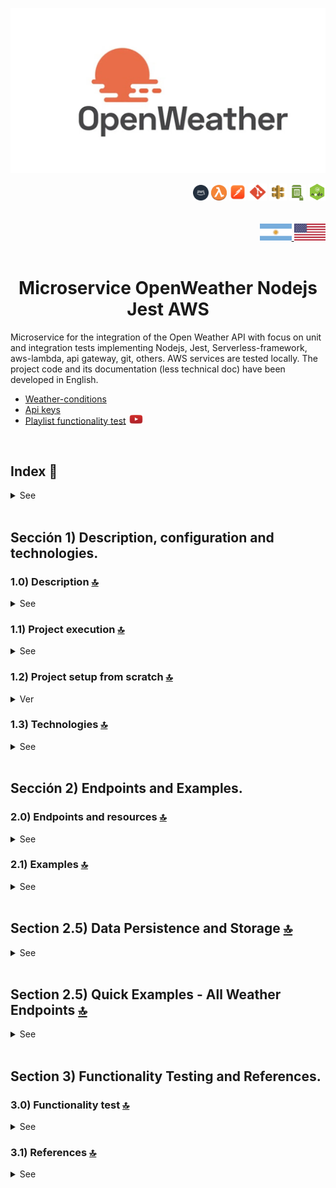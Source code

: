 ![Index app](./doc/assets/img/open-weather.jpg)

<div align="right">
  <img width="25" height="25" src="./doc/assets/icons/devops/png/aws.png" />
  <img width="25" height="25" src="./doc/assets/icons/aws/png/lambda.png" />
  <img width="27" height="27" src="./doc/assets/icons/devops/png/postman.png" />
  <img width="29" height="27" src="./doc/assets/icons/devops/png/git.png" />
  <img width="28" height="27" src="./doc/assets/icons/aws/png/api-gateway.png" />
  <img width="27" height="25" src="./doc/assets/icons/aws/png/parameter-store.png" />
  <img width="27" height="27" src="./doc/assets/icons/backend/javascript-typescript/png/nodejs.png" />
</div>

<br>

<br>

<div align="right">
    <a href="./README.md" target="_blank">
      <img src="./doc/assets/translation/arg-flag.jpg" width="10%" height="10%" />
  </a> 
   <a href="./README.md" target="_blank">
      <img src="./doc/assets/translation/eeuu-flag.jpg" width="10%" height="10%" />
  </a>
</div>

<br>

<div align="center">

# Microservice OpenWeather Nodejs Jest AWS

</div>  

Microservice for the integration of the Open Weather API with focus on unit and integration tests implementing Nodejs, Jest, Serverless-framework, aws-lambda, api gateway, git, others.  AWS services are tested locally. The project code and its documentation (less technical doc) have been developed in English.

*   [Weather-conditions](https://openweathermap.org/weather-conditions)
*   [Api keys](https://home.openweathermap.org/api_keys)
*   [Playlist functionality test](https://www.youtube.com/watch?v=oLSrmqMq0Zs\&list=PLCl11UFjHurB9JzGtm5e8-yp52IcZDs5y) <a href="https://www.youtube.com/watch?v=oLSrmqMq0Zs\&list=PLCl11UFjHurB9JzGtm5e8-yp52IcZDs5y" target="_blank"> <img src="./doc/assets/social-networks/yt.png" width="5%" height="5%" /> </a>

<br>

## Index 📜

<details>
 <summary> See </summary>

 <br>

### Sección 1) Description, configuration and technologies.

*   [1.0) Project description.](#10-description-)
*   [1.1) Project execution.](#11-project-execution-)
*   [1.2) Project setup from scratch](#12-project-setup-from-scratch-)
    *   [1.2.1) OpenWeather API Configuration](#121-openweather-api-configuration)
*   [1.2.2) Project Configuration File Setup](#122-project-configuration-file-setup)
*   [1.2.3) API Key Security Best Practices](#123-api-key-security-best-practices)
*   [1.2.4) OpenWeather API Endpoints Used](#124-openweather-api-endpoints-used)
*   [1.2.5) Rate Limits and Pricing](#125-rate-limits-and-pricing)
*   [1.2.6) Troubleshooting](#126-troubleshooting)
*   [1.2.7) Additional Resources](#127-additional-resources)
*   [1.2.8) Support](#128-support)
*   [1.3) Technologies.](#13-technologies-)

### Sección 2) Endpoints and Examples

*   [2.0) Endpoints and resources.](#20-endpoints-and-resources-)
*   [2.1) Examples.](#21-examples-)
*   [2.5) Data Persistence and Storage.](#25-data-persistence-and-storage-)

### Sección 3) Functionality test and references

*   [3.0) Functionality test.](#30-functionality-test-and-references-)
*   [3.1) References.](#31-references-)

<br>

</details>

<br>

## Sección 1) Description, configuration and technologies.

### 1.0) Description [🔝](#index-)

<details>
  <summary>See</summary>

 <br>

### 1.0.0) General description

### 1.0.1) Description Architecture and Operation

<br>

</details>

### 1.1) Project execution [🔝](#index-)

<details>
  <summary>See</summary>
<br>

<br>

</details>

### 1.2) Project setup from scratch [🔝](#index-)

<details>
  <summary>Ver</summary>

 <br>

#### 1.2.1) OpenWeather API Configuration

This microservice integrates with the OpenWeather API to retrieve weather information. Follow these detailed steps to configure your API access:

##### Step 1: Account Creation

1.  **Visit OpenWeatherMap**: Go to <https://openweathermap.org/>
2.  **Sign Up**: Click "Sign In" → "Sign Up" in the top right corner
3.  **Complete Registration**:
    *   Enter your email address
    *   Create a strong password
    *   Accept terms and conditions
    *   Click "Create Account"
4.  **Email Verification**: Check your inbox and click the verification link

##### Step 2: API Key Generation

1.  **Login**: Sign in to your OpenWeather account
2.  **Navigate to API Keys**: Go to <https://home.openweathermap.org/api_keys>
3.  **Default Key**: You'll see a default API key automatically generated
4.  **⚠️ CRITICAL - Activation Time**: New API keys take **up to 2 hours to activate**
5.  **Do NOT test immediately** - you'll get 401 "Invalid API key" errors until activation is complete

##### Step 3: Configure the Project

1.  **Open Configuration File**: Open the file `serverless-ssm.yml` in the project root
2.  **Update API Key**: Replace the placeholder value with your actual API key:
    ```yaml
    # Environment variables for the OpenWeather API microservice
    API_WEATHER_URL_BASE: "https://api.openweathermap.org/data/2.5/weather?q="
    API_KEY: "YOUR_ACTUAL_API_KEY_HERE"
    ```

##### Step 4: Test Your Configuration

**⚠️ IMPORTANT: Wait for API Key Activation**

**Before testing, ensure your API key has been active for at least 2 hours.** If you just created it, wait before proceeding.

1.  **Start the Application**:
    ```bash
    npm start
    ```

2.  **Test the Endpoint**: Use your preferred HTTP client (Postman, curl, etc.):
    ```bash
    # Test with curl
    curl http://localhost:4000/v1/weather/country/London
    ```

# Test with Postman

GET http://localhost:4000/v1/weather/country/New%20York

````

3. **Expected Response**: A successful response should look like:
```json
{
  "statusCode": 200,
  "body": {
    "coord": {"lon": -0.13, "lat": 51.51},
    "weather": [{"id": 300, "main": "Drizzle", "description": "light intensity drizzle"}],
    "base": "stations",
    "main": {
      "temp": 280.32,
      "pressure": 1012,
      "humidity": 81,
      "temp_min": 279.15,
      "temp_max": 281.15
    },
    "visibility": 10000,
    "wind": {"speed": 4.1, "deg": 80},
    "clouds": {"all": 90},
    "dt": 1485789600,
    "sys": {
      "type": 1,
      "id": 5091,
      "message": 0.0103,
      "country": "GB",
      "sunrise": 1485762037,
      "sunset": 1485794875
    },
    "id": 2643743,
    "name": "London",
    "cod": 200
  }
}
````

#### 1.2.2) Project Configuration File Setup

**⚠️ CRITICAL: Create the Configuration File**

Before running the project, you **MUST** create the `serverless-ssm.yml` file in the project root directory. This file contains the environment variables needed for the microservice to function properly.

##### Step 1: Create the Configuration File

1.  **Navigate to Project Root**: Go to the main project directory
2.  **Create New File**: Create a new file named `serverless-ssm.yml`
3.  **Add Configuration**: Copy and paste the following content:

```yaml
# Environment variables for the OpenWeather API microservice
API_WEATHER_URL_BASE: "https://api.openweathermap.org/data/2.5/weather?q="
API_KEY: "YOUR_ACTUAL_API_KEY_HERE"
```

##### Step 2: Update with Your API Key

Replace `"YOUR_ACTUAL_API_KEY_HERE"` with the API key you obtained from OpenWeather:

```yaml
# Environment variables for the OpenWeather API microservice
API_WEATHER_URL_BASE: "https://api.openweathermap.org/data/2.5/weather?q="
API_KEY: "858923c0cff4df1c4415f2493500ad37"  # Replace with your actual API key
```

##### Step 3: Verify File Location

Ensure the file is in the correct location:

    Microservice_OpenWeather_Nodejs_Jest_AWS/
    ├── serverless-ssm.yml          # ← This file must exist here
    ├── package.json
    ├── serverless.yml
    ├── src/
    └── ...

##### Step 4: Security Considerations

*   ✅ **Add to .gitignore** - Ensure `serverless-ssm.yml` is in your `.gitignore` file
*   ✅ **Keep private** - Never commit this file to version control
*   ✅ **Backup safely** - Store your API key in a secure location
*   ❌ **Don't share** - Never share your API key publicly
*   ❌ **Don't commit** - Avoid accidentally committing to git

**Example .gitignore entry:**

    # Configuration files with sensitive data
    serverless-ssm.yml
    *.env

#### 1.2.3) API Key Security Best Practices

*   ✅ **Wait for activation** - New keys take up to 2 hours to activate
*   ✅ **Keep your API key private** - Never share it publicly
*   ✅ **Use environment variables** - Don't hardcode in source code
*   ✅ **Monitor usage** - Stay within free tier limits (1,000 calls/day)
*   ✅ **Rotate keys** - Create new keys if compromised
*   ❌ **Don't test immediately** - You'll get 401 errors until activation
*   ❌ **Don't commit to git** - Add config files to .gitignore
*   ❌ **Don't share in logs** - Avoid logging API keys

#### 1.2.4) OpenWeather API Endpoints Used

This microservice uses the **Current Weather Data** endpoint:

*   **Base URL**: `https://api.openweathermap.org/data/2.5/weather`
*   **Method**: GET
*   **Parameters**:
    *   `q`: City name (e.g., "London", "New York")
    *   `appid`: Your API key
*   **Response**: JSON with weather data including temperature, humidity, wind, etc.

#### 1.2.5) Rate Limits and Pricing

| Plan | Calls/Day | Features |
|------|-----------|----------|
| Free | 1,000 | Current weather, 5-day forecast |
| Starter | 100,000 | Extended forecast, historical data |
| Business | 1,000,000 | All features, priority support |

*   **Response Time**: Usually under 200ms
*   **Data Update**: Every 10 minutes

#### 1.2.6) Troubleshooting

##### ⚠️ IMPORTANT: API Key Activation Time

**New API keys require up to 2 hours to activate.** This is the most common cause of 401 errors.

**What happens:**

*   You create a new API key
*   You test it immediately with curl or your application
*   You get 401 "Invalid API key" error
*   You think something is wrong with your setup

**Solution:**

*   **Wait 2 hours** after creating the key
*   Don't panic - this is normal behavior
*   Set a reminder and test again later

##### Common Issues

**1. "401 Unauthorized" Error**

*   **Cause**: Invalid or inactive API key
*   **Solution**:
    *   **⚠️ Most Common**: Wait up to 2 hours for new keys to activate
    *   Verify your API key is correct (no extra spaces)
    *   Check if you've exceeded daily limits
    *   If testing immediately after creation, this is normal - wait 2 hours

**2. "404 Not Found" Error**

*   **Cause**: Invalid city name or country
*   **Solution**:
    *   Use correct city names (e.g., "London" not "Londres")
    *   Check spelling and formatting
    *   Try with country code: "London,UK"

**3. "429 Too Many Requests" Error**

*   **Cause**: Exceeded rate limits
*   **Solution**:
    *   Wait before making more requests
    *   Check your daily usage
    *   Consider upgrading to paid plan

**4. Environment Variables Not Loading**

*   **Cause**: Configuration file issues
*   **Solution**:
    *   Verify `serverless-ssm.yml` exists
    *   Check file format (YAML syntax)
    *   Restart the application

##### Debug Steps

1.  **Check API Key**: Verify it's active in OpenWeather dashboard
2.  **Test Direct API Call**: Use curl to test OpenWeather directly
3.  **Check Logs**: Look for error messages in application logs
4.  **Verify Configuration**: Ensure all environment variables are set

##### Direct API Test

Test your API key directly with OpenWeather:

```bash
curl "https://api.openweathermap.org/data/2.5/weather?q=London&appid=YOUR_API_KEY"
```

#### 1.2.7) Additional Resources

*   [OpenWeather API Documentation](https://openweathermap.org/api)
*   [API Key Management](https://home.openweathermap.org/api_keys)
*   [Weather Conditions Codes](https://openweathermap.org/weather-conditions)
*   [Support Forum](https://openweathermap.org/forum)

#### 1.2.8) Support

If you continue to have issues:

1.  Check the [OpenWeather FAQ](https://openweathermap.org/faq)
2.  Visit the [OpenWeather Forum](https://openweathermap.org/forum)
3.  Contact OpenWeather support for API-specific issues
4.  Check this project's issues for known problems

<br>

</details>

### 1.3) Technologies [🔝](#index-)

<details>
  <summary>See</summary>

 <br>

| **Technologies** | **Version** | **Purpose** |
| ------------- | ------------- | ------------- |
| [SDK](https://www.serverless.com/framework/docs/guides/sdk/) | 4.3.2  | Automatic Module Injection for Lambdas |
| [Serverless Framework Core v3](https://www.serverless.com//blog/serverless-framework-v3-is-live) | 3.23.0 | Core Services AWS |
| [Systems Manager Parameter Store (SSM)](https://docs.aws.amazon.com/systems-manager/latest/userguide/systems-manager-parameter-store.html) | 3.0 | Management of Environment Variables |
| [Jest](https://jestjs.io/) | 29.7 | Framework para pruebas unitarias, integración, etc. |
| [Amazon Api Gateway](https://docs.aws.amazon.com/apigateway/latest/developerguide/welcome.html) | 2.0 | API Manager, Authentication, Control and Processing |
| [NodeJS](https://nodejs.org/en/) | 14.18.1  | js library |
| [Sequelize](https://sequelize.org/) | ^6.11.0 | ORM |
| [Mysql](https://www.mysql.com/) | 10.1 | SGDB |
| [XAMPP](https://www.apachefriends.org/es/index.html) | 3.2.2 | Server package |
| [VSC](https://code.visualstudio.com/docs) | 1.72.2  | IDE |
| [Postman](https://www.postman.com/downloads/) | 10.11  | http client |
| [CMD](https://learn.microsoft.com/en-us/windows-server/administration/windows-commands/cmd) | 10 | Símbolo del Sistema para linea de comandos |
| [Git](https://git-scm.com/downloads) | 2.29.1  | Version control |
| Otros | Otros | Otros |

</br>

| **Plugin** |
| -------------  |
| [Serverless Plugin](https://www.serverless.com/plugins/) |
| [serverless-offline](https://www.npmjs.com/package/serverless-offline) |
| [serverless-offline-ssm](https://www.npmjs.com/package/serverless-offline-ssm) |

</br>

| **Extensión** |
| -------------  |
| Prettier - Code formatter |
| YAML - Autoformatter .yml |
| Error Lens - for errors and indent |
| Tabnine - IA Code |
| Otros - Otros |

<br>

</details>

<br>

## Sección 2) Endpoints and Examples.

### 2.0) Endpoints and resources [🔝](#index-)

<details>
  <summary>See</summary>

<br>

#### Available Endpoints

> **📝 Note**: All endpoints accept both **cities** and **countries** as location parameters. The API uses OpenWeather's geocoding service to resolve any location name to coordinates.

**🔍 Location Search Examples:**

*   **Cities**: `London`, `New York`, `Tokyo`, `Paris`, `Buenos Aires`
*   **Countries**: `Japan`, `Australia`, `Brazil`, `Germany`, `Argentina`
*   **States/Provinces**: `California`, `Ontario`, `Bavaria`
*   **Special cases**: For large countries, the API will return data for the capital or a major city

**💾 Data Persistence**: After successfully retrieving data from OpenWeather API, the microservice automatically saves the response to JSON files in the `src/data/json/` directory for backup and reference purposes.

| **Endpoint** | **Method** | **Description** | **Response** |
|-------------|------------|-----------------|--------------|
| `/v1/weather/location/{location}` | GET | Raw OpenWeather data | Original OpenWeather format |
| `/v1/weather-enhanced/location/{location}` | GET | **Enhanced weather data** | **Enriched format with conversions, recommendations, and alerts** |
| `/v1/weather/coordinates/{lat}/{lon}` | GET | **Weather by coordinates** | **Weather data for GPS coordinates** |
| `/v1/weather-enhanced/coordinates/{lat}/{lon}` | GET | **Enhanced weather by coordinates** | **Enhanced weather data for GPS coordinates** |
| `/v1/weather/id/{cityId}` | GET | **Weather by city ID** | **Weather data using OpenWeather city ID** |
| `/v1/weather-enhanced/id/{cityId}` | GET | **Enhanced weather by city ID** | **Enhanced weather data using OpenWeather city ID** |
| `/v1/info/city-ids/{cityName}` | GET | **Search city IDs** | **Find city IDs by name from local database (default limit: 5)** |
| `/v1/info/city-ids/{cityName}/{countryCode}` | GET | **Search city IDs with country** | **Find city IDs by name and country from local database (default limit: 5)** |
| `/v1/info/city-ids/{cityName}/{countryCode}/{limit}` | GET | **Search city IDs with limit** | **Find city IDs by name, country and custom limit from local database (1-10)** |
| `/v1/weather/zipcode/{zipcode}/{countryCode}` | GET | **Weather by zipcode** | **Weather data for postal code** |
| `/v1/weather/zipcode/{zipcode}` | GET | **Weather by zipcode (default country)** | **Weather data for postal code** |
| `/v1/weather/units/{location}/{units}` | GET | **Weather with specific units** | **Weather data in metric/imperial/kelvin** |
| `/v1/weather/language/{location}/{language}` | GET | **Weather with specific language** | **Weather data in different languages** |
| `/v1/weather/combined/{location}/{units}/{language}` | GET | **Weather with all parameters** | **Weather data with units and language** |
| `/v1/weather-enhanced/combined/{location}/{units}/{language}` | GET | **Enhanced weather with all parameters** | **Enriched weather data with units and language** |
| `/v1/forecast/location/{location}` | GET | Raw OpenWeather forecast | Original OpenWeather forecast format |
| `/v1/forecast-enhanced/location/{location}` | GET | **Enhanced forecast data** | **Enriched format with daily summaries, trends, and planning recommendations** |
| `/v1/air-pollution/location/{location}` | GET | Raw OpenWeather air pollution | Original OpenWeather air pollution format |
| `/v1/air-pollution-enhanced/location/{location}` | GET | **Enhanced air pollution data** | **Enriched format with health recommendations, alerts, and detailed analysis** |
| `/v1/info/health` | GET | **System health check** | **API connectivity, cache status, and system metrics** |

> **🆕 NEW**: We've implemented all OpenWeatherMap weather API variants! See [WEATHER\_ENDPOINTS.md](./WEATHER_ENDPOINTS.md) for complete documentation.

#### Enhanced Weather Features

The enhanced endpoint provides the following additional features:

**🌡️ Temperature Conversions**

*   Kelvin, Celsius, and Fahrenheit in one response
*   "Feels like" temperature in all units

**📍 Location Context**

*   City and country information
*   Coordinates and timezone
*   Local time and daytime status

**🌤️ Weather Intelligence**

*   Weather severity classification (light, moderate, heavy)
*   Personalized recommendations based on conditions
*   Wind descriptions (Calm, Light breeze, etc.)

**⚠️ Smart Alerts**

*   Temperature warnings (freezing, extreme heat)
*   Wind alerts for strong conditions
*   Visibility warnings

**👕 Personalized Recommendations**

*   Clothing suggestions based on temperature
*   Activity recommendations (indoor/outdoor)
*   Transport advice
*   Health recommendations

**😌 Comfort Analysis**

*   Comfort index (0-10 scale)
*   Comfort level classification
*   Based on temperature, humidity, and wind

**☀️ Sun Information**

*   Sunrise and sunset times (formatted)
*   Day length calculation
*   Daytime status

#### Enhanced Forecast Features

The enhanced forecast endpoint provides the following additional features:

**📅 Daily Summaries**

*   Grouped forecast data by day
*   Daily temperature ranges (min/max)
*   Average humidity, pressure, and wind
*   Total precipitation per day

**📊 Trend Analysis**

*   Temperature trends (warming/cooling/stable)
*   Weather condition changes
*   Precipitation patterns

**⚠️ Forecast Alerts**

*   Extreme temperature warnings
*   Strong wind alerts
*   Heavy precipitation warnings

**🎯 Planning Recommendations**

*   Best days for outdoor activities
*   Clothing recommendations for the period
*   Health and safety advice
*   Activity planning suggestions

**📈 Statistical Summary**

*   Average temperatures for the period
*   Total precipitation amounts
*   Wind speed analysis
*   Weather condition frequency

#### Enhanced Air Pollution Features

The enhanced air pollution endpoint provides the following additional features:

**🌬️ Air Quality Intelligence**

*   Air Quality Index (AQI) with color coding
*   Detailed pollutant analysis (CO, NO2, O3, PM2.5, PM10, etc.)
*   Health implications for each AQI level
*   Real-time air quality assessment

**🏥 Health & Safety Analysis**

*   Health risk level assessment
*   Vulnerable groups identification
*   Potential health symptoms
*   Prevention measures and recommendations

**⚠️ Smart Air Pollution Alerts**

*   High pollutant level warnings
*   AQI-based alerts
*   Specific pollutant alerts (PM2.5, Ozone, etc.)
*   Health risk notifications

**🎯 Personalized Recommendations**

*   Outdoor activity recommendations
*   Exercise guidelines based on air quality
*   Ventilation recommendations
*   Transportation suggestions

**📊 Detailed Pollutant Analysis**

*   Individual pollutant levels and descriptions
*   Carbon monoxide, nitrogen oxides, ozone
*   Particulate matter (PM2.5, PM10)
*   Sulfur dioxide and ammonia levels

**🏃 Activity Guidelines**

*   Safe outdoor activity recommendations
*   Exercise intensity guidelines
*   Indoor air quality management
*   Transportation mode suggestions

</details>

### 2.1) Examples [🔝](#index-)

<details>
  <summary>See</summary>
<br>

#### Basic Weather Endpoint

**Request:**

```bash
GET http://localhost:4000/v1/weather/location/London
```

**Response:**

```json
{
  "statusCode": 200,
  "body": {
    "coord": {"lon": -0.13, "lat": 51.51},
    "weather": [{"id": 300, "main": "Drizzle", "description": "light intensity drizzle"}],
    "main": {
      "temp": 280.32,
      "pressure": 1012,
      "humidity": 81
    },
    "name": "London",
    "cod": 200
  }
}
```

#### Enhanced Weather Endpoint

**Request:**

```bash
GET http://localhost:4000/v1/weather-enhanced/location/London
```

**Response:**

```json
{
  "statusCode": 200,
  "body": {
    "location": {
      "city": "London",
      "country": "GB",
      "coordinates": {"lon": -0.13, "lat": 51.51},
      "timezone": 0,
      "localTime": "2024-01-15T14:30:00.000Z",
      "isDaytime": true
    },
    "temperature": {
      "kelvin": 280.32,
      "celsius": 7.17,
      "fahrenheit": 44.91,
      "feels_like": {
        "kelvin": 278.15,
        "celsius": 5.0,
        "fahrenheit": 41.0
      }
    },
    "weather": {
      "condition": "Drizzle",
      "description": "light intensity drizzle",
      "icon": "09d",
      "severity": "light",
      "recommendation": "Bring an umbrella or raincoat"
    },
    "atmosphere": {
      "pressure": 1012,
      "humidity": 81,
      "visibility": 10000,
      "clouds": 90
    },
    "wind": {
      "speed": 4.1,
      "direction": 80,
      "description": "Gentle breeze"
    },
    "sun": {
      "sunrise": "07:45 AM",
      "sunset": "04:30 PM",
      "dayLength": "8h 45m"
    },
    "alerts": [
      {
        "type": "temperature",
        "level": "moderate",
        "message": "Cold temperatures expected"
      }
    ],
    "recommendations": {
      "clothing": "Warm jacket or coat",
      "activities": "Indoor activities preferred",
      "transport": "Normal transport conditions",
      "health": "Wear warm clothing"
    },
    "comfort": {
      "index": 6.5,
      "level": "cool"
    }
  }
}
```

#### Search City IDs Endpoint

**Request:**

```bash
GET http://localhost:4000/v1/info/city-ids/London/GB
```

**Response:**

```json
{
  "statusCode": 200,
  "body": {
    "searchQuery": "London",
    "countryCode": "GB",
    "limit": 5,
    "totalResults": 1,
    "source": "local_database",
    "databaseInfo": {
      "version": "1.0.0",
      "totalCities": 150,
      "lastUpdated": "2024-01-15"
    },
    "cities": [
      {
        "id": 2643743,
        "name": "London",
        "state": "England",
        "country": "GB",
        "coordinates": {
          "lat": 51.5074,
          "lon": -0.1276
        },
        "displayName": "London, England, GB"
      }
    ]
  }
}
```

**Database Features:**

*   **📊 150+ Cities**: Major cities from around the world
*   **🌍 Multiple Countries**: Cities with same name in different countries
*   **⚡ Fast Response**: No external API calls needed
*   **🔍 Partial Matching**: Find cities with partial name searches
*   **📅 Always Available**: Works offline, no dependency on external services

#### Enhanced Weather by City ID Endpoint

**Request:**

```bash
GET http://localhost:4000/v1/weather-enhanced/id/2643743
```

**Response:**

```json
{
  "statusCode": 200,
  "body": {
    "location": {
      "city": "London",
      "country": "GB",
      "coordinates": {"lon": -0.1276, "lat": 51.5074},
      "timezone": 0,
      "localTime": "2024-01-15T14:30:00.000Z",
      "isDaytime": true
    },
    "temperature": {
      "kelvin": 280.32,
      "celsius": 7.17,
      "fahrenheit": 44.91,
      "feels_like": {
        "kelvin": 278.15,
        "celsius": 5.0,
        "fahrenheit": 41.0
      }
    },
    "weather": {
      "condition": "Drizzle",
      "description": "light intensity drizzle",
      "icon": "09d",
      "severity": "light",
      "recommendation": "Bring an umbrella or raincoat"
    },
    "atmosphere": {
      "pressure": 1012,
      "humidity": 81,
      "visibility": 10000,
      "clouds": 90
    },
    "wind": {
      "speed": 4.1,
      "direction": 80,
      "description": "Gentle breeze"
    },
    "sun": {
      "sunrise": "07:45 AM",
      "sunset": "04:30 PM",
      "dayLength": "8h 45m"
    },
    "alerts": [
      {
        "type": "temperature",
        "level": "moderate",
        "message": "Cold temperatures expected"
      }
    ],
    "recommendations": {
      "clothing": "Warm jacket or coat",
      "activities": "Indoor activities preferred",
      "transport": "Normal transport conditions",
      "health": "Wear warm clothing"
    },
    "comfort": {
      "index": 6.5,
      "level": "cool"
    }
  }
}
```

#### Enhanced Weather by Coordinates Endpoint

**Request:**

```bash
GET http://localhost:4000/v1/weather-enhanced/coordinates/51.5074/-0.1276
```

**Response:**

```json
{
  "statusCode": 200,
  "body": {
    "location": {
      "city": "London",
      "country": "GB",
      "coordinates": {"lon": -0.1276, "lat": 51.5074},
      "timezone": 0,
      "localTime": "2024-01-15T14:30:00.000Z",
      "isDaytime": true
    },
    "temperature": {
      "kelvin": 280.32,
      "celsius": 7.17,
      "fahrenheit": 44.91,
      "feels_like": {
        "kelvin": 278.15,
        "celsius": 5.0,
        "fahrenheit": 41.0
      }
    },
    "weather": {
      "condition": "Drizzle",
      "description": "light intensity drizzle",
      "icon": "09d",
      "severity": "light",
      "recommendation": "Bring an umbrella or raincoat"
    },
    "atmosphere": {
      "pressure": 1012,
      "humidity": 81,
      "visibility": 10000,
      "clouds": 90
    },
    "wind": {
      "speed": 4.1,
      "direction": 80,
      "description": "Gentle breeze"
    },
    "sun": {
      "sunrise": "07:45 AM",
      "sunset": "04:30 PM",
      "dayLength": "8h 45m"
    },
    "alerts": [
      {
        "type": "temperature",
        "level": "moderate",
        "message": "Cold temperatures expected"
      }
    ],
    "recommendations": {
      "clothing": "Warm jacket or coat",
      "activities": "Indoor activities preferred",
      "transport": "Normal transport conditions",
      "health": "Wear warm clothing"
    },
    "comfort": {
      "index": 6.5,
      "level": "cool"
    }
  }
}
```

#### Basic Air Pollution Endpoint

**Request:**

```bash
GET http://localhost:4000/v1/air-pollution/location/London
```

**Response:**

```json
{
  "statusCode": 200,
  "body": {
    "coord": {"lon": -0.1276, "lat": 51.5074},
    "list": [
      {
        "dt": 1640995200,
        "main": {"aqi": 2},
        "components": {
          "co": 447.21,
          "no": 0.18,
          "no2": 0.71,
          "o3": 68.04,
          "so2": 0.64,
          "pm2_5": 4.67,
          "pm10": 6.04,
          "nh3": 0.92
        }
      }
    ],
    "location": {
      "city": "London",
      "country": "GB",
      "state": "England",
      "coordinates": {
        "lat": 51.5074,
        "lon": -0.1276
      }
    }
  }
}
```

#### Enhanced Air Pollution Endpoint

**Request:**

```bash
GET http://localhost:4000/v1/air-pollution-enhanced/location/London
```

**Response:**

```json
{
  "statusCode": 200,
  "body": {
    "location": {
      "city": "London",
      "country": "GB",
      "state": "England",
      "coordinates": {"lon": -0.1276, "lat": 51.5074},
      "timestamp": "2022-01-01T12:00:00.000Z"
    },
    "airQuality": {
      "index": 2,
      "level": "Fair",
      "description": "Air quality is acceptable, however some pollutants may be a concern for a small number of people",
      "color": "#ffde33",
      "healthImplications": "Minor health implications for sensitive individuals"
    },
    "pollutants": {
      "carbonMonoxide": {
        "value": 447.21,
        "unit": "μg/m³",
        "level": "High",
        "description": "Carbon monoxide - a colorless, odorless gas that can be harmful when inhaled"
      },
      "nitrogenOxide": {
        "value": 0.18,
        "unit": "μg/m³",
        "level": "Low",
        "description": "Nitric oxide - a gas that contributes to air pollution"
      },
      "nitrogenDioxide": {
        "value": 0.71,
        "unit": "μg/m³",
        "level": "Low",
        "description": "Nitrogen dioxide - a gas that can irritate the lungs"
      },
      "ozone": {
        "value": 68.04,
        "unit": "μg/m³",
        "level": "Moderate",
        "description": "Ozone - a gas that can cause respiratory problems"
      },
      "sulfurDioxide": {
        "value": 0.64,
        "unit": "μg/m³",
        "level": "Low",
        "description": "Sulfur dioxide - a gas that can irritate the respiratory system"
      },
      "particulateMatter25": {
        "value": 4.67,
        "unit": "μg/m³",
        "level": "Low",
        "description": "Fine particulate matter - tiny particles that can penetrate deep into the lungs"
      },
      "particulateMatter10": {
        "value": 6.04,
        "unit": "μg/m³",
        "level": "Low",
        "description": "Coarse particulate matter - larger particles that can irritate the respiratory system"
      },
      "ammonia": {
        "value": 0.92,
        "unit": "μg/m³",
        "level": "Moderate",
        "description": "Ammonia - a gas that can contribute to air pollution"
      }
    },
    "alerts": [
      {
        "type": "carbon_monoxide",
        "level": "moderate",
        "message": "Elevated carbon monoxide levels detected"
      }
    ],
    "recommendations": {
      "general": "Air quality is acceptable, however some pollutants may be a concern for a small number of people",
      "outdoor": "Outdoor activities are generally safe",
      "indoor": "Normal indoor activities",
      "health": "Monitor symptoms if you have respiratory conditions",
      "transportation": "Normal transportation methods"
    },
    "health": {
      "riskLevel": "Low to Moderate",
      "vulnerableGroups": [
        "Children",
        "Elderly",
        "People with respiratory conditions"
      ],
      "symptoms": ["None expected"],
      "prevention": ["Monitor air quality regularly"]
    },
    "activities": {
      "outdoor": "Safe for all outdoor activities",
      "exercise": "Outdoor exercise is safe",
      "ventilation": "Normal ventilation is fine",
      "transportation": "All transportation methods are fine"
    }
  }
}
```

#### Testing with curl

```bash
# Test basic endpoint
curl http://localhost:4000/v1/weather/location/New%20York

# Test enhanced endpoint
curl http://localhost:4000/v1/weather-enhanced/location/Paris

# Test with different cities
curl http://localhost:4000/v1/weather-enhanced/location/Tokyo
curl http://localhost:4000/v1/weather-enhanced/location/Sydney

# Test with countries (will return data for capital or major city)
curl http://localhost:4000/v1/weather-enhanced/location/Japan
curl http://localhost:4000/v1/weather-enhanced/location/Australia

# Test coordinates endpoints
curl http://localhost:4000/v1/weather/coordinates/51.5074/-0.1276
curl http://localhost:4000/v1/weather-enhanced/coordinates/40.7128/-74.0060

# Test city ID endpoints
curl http://localhost:4000/v1/weather/id/3435910
curl http://localhost:4000/v1/weather-enhanced/id/2643743

# Test city IDs search endpoints
curl http://localhost:4000/v1/info/city-ids/London
curl http://localhost:4000/v1/info/city-ids/Paris/FR
curl http://localhost:4000/v1/info/city-ids/New%20York/US/3

# Test air pollution endpoints
curl http://localhost:4000/v1/air-pollution/location/Beijing
curl http://localhost:4000/v1/air-pollution-enhanced/location/Delhi
```

#### Testing with Postman

1.  **Basic Weather:**
    *   Method: `GET`
    *   URL: `http://localhost:4000/v1/weather/location/London`

2.  **Enhanced Weather:**
    *   Method: `GET`
    *   URL: `http://localhost:4000/v1/weather-enhanced/location/London`

3.  **Basic Weather by Coordinates:**
    *   Method: `GET`
    *   URL: `http://localhost:4000/v1/weather/coordinates/51.5074/-0.1276`

4.  **Enhanced Weather by Coordinates:**
    *   Method: `GET`
    *   URL: `http://localhost:4000/v1/weather-enhanced/coordinates/40.7128/-74.0060`

5.  **Basic Weather by City ID:**
    *   Method: `GET`
    *   URL: `http://localhost:4000/v1/weather/id/3435910`

6.  **Enhanced Weather by City ID:**
    *   Method: `GET`
    *   URL: `http://localhost:4000/v1/weather-enhanced/id/2643743`

7.  **Search City IDs:**
    *   Method: `GET`
    *   URL: `http://localhost:4000/v1/info/city-ids/London`

8.  **Search City IDs with Country:**
    *   Method: `GET`
    *   URL: `http://localhost:4000/v1/info/city-ids/Paris/FR`

9.  **Search City IDs with Limit:**
    *   Method: `GET`
    *   URL: `http://localhost:4000/v1/info/city-ids/New%20York/US/3`

10. **Basic Air Pollution:**
    *   Method: `GET`
    *   URL: `http://localhost:4000/v1/air-pollution/location/London`

11. **Enhanced Air Pollution:**
    *   Method: `GET`
    *   URL: `http://localhost:4000/v1/air-pollution-enhanced/location/London`

</details>

<br>

## Section 2.5) Data Persistence and Storage [🔝](#index-)

<details>
  <summary>See</summary>

<br>

### 📁 Data Storage Structure

The microservice automatically saves API responses to JSON files for backup, debugging, and reference purposes. This feature ensures data persistence and provides a local cache of recent API calls.

#### Storage Locations

    src/data/json/
    ├── weather/
    │   ├── weather-data.json              # Basic weather data
    │   └── weather-enhanced-data.json     # Enhanced weather data
    ├── forecast/
    │   ├── forecast-data.json             # Basic forecast data
    │   └── forecast-enhanced-data.json    # Enhanced forecast data
    ├── air-pollution/
    │   ├── air-pollution-data.json        # Basic air pollution data
    │   └── air-pollution-enhanced-data.json  # Enhanced air pollution data
    └── weather-condition/
        └── (weather condition data)

#### How It Works

1.  **API Call**: When an endpoint is called, the microservice fetches data from OpenWeather API
2.  **Data Processing**: The response is processed and transformed (if enhanced endpoint)
3.  **Async JSON Storage**: The processed data is automatically saved to the corresponding JSON file **asynchronously** (non-blocking)
4.  **Immediate Response**: The data is returned to the client immediately, without waiting for file write completion

#### Benefits

*   **🔍 Debugging**: Easy access to recent API responses for troubleshooting
*   **📊 Data Analysis**: Historical data for analysis and development
*   **🛡️ Backup**: Local backup of API responses in case of external API issues
*   **⚡ Development**: Faster development and testing with local data access
*   **🚀 Performance**: Reduces API calls through intelligent caching system

#### File Management

*   **Automatic Updates**: Files are updated with each successful API call
*   **Overwrite Policy**: Each new request overwrites the previous data
*   **Non-Blocking Writes**: JSON files are written asynchronously to avoid blocking API responses
*   **Error Handling**: If file creation fails, the API still returns data to the client (with warning logs)
*   **Storage Location**: Files are stored in the `src/data/json/` directory structure
*   **Enhanced Endpoints**: All enhanced endpoints now save their transformed data to separate JSON files

#### Caching System

The microservice implements a **dual-layer caching strategy**:

1.  **Memory Cache**: Fast in-memory cache for frequently accessed data
    *   **Duration**: 10 minutes for weather data
    *   **Storage**: RAM-based for ultra-fast access
    *   **Eviction**: Automatic cleanup of expired entries

2.  **JSON File Storage**: Persistent storage for backup and debugging
    *   **Duration**: Permanent until overwritten
    *   **Storage**: File system for data persistence
    *   **Purpose**: Backup, debugging, and development reference

**Cache Flow:**

    API Request → Check Memory Cache → If not found → Call OpenWeather API → Store in Memory Cache → Save to JSON File (async) → Return Response Immediately

#### Example File Structure

```json
// src/data/json/weather/weather-data.json
{
    "coord": {"lon": -58.3772, "lat": -34.6132},
    "weather": [{"id": 804, "main": "Clouds", "description": "overcast clouds"}],
    "main": {
        "temp": 290.25,
        "feels_like": 290.24,
        "pressure": 1012,
        "humidity": 85
    },
    "name": "Buenos Aires",
    "cod": 200
}
```

> **💡 Note**: The JSON files serve as a local cache and backup system. They are automatically managed by the microservice and should not be manually edited.

> **⚡ Performance Note**: JSON file writes are performed asynchronously to ensure fast API response times. The microservice returns data immediately without waiting for file operations to complete.

</details>

<br>

## Section 2.5) Quick Examples - All Weather Endpoints [🔝](#index-)

<details>
  <summary>See</summary>

<br>

### 🚀 Quick Test Examples

Test all weather endpoints with these curl commands:

```bash
# 1. Basic weather by city name
curl http://localhost:4000/v1/weather/location/London

# 2. Weather by GPS coordinates
curl http://localhost:4000/v1/weather/coordinates/51.5074/-0.1276

# 2.1. Enhanced weather by GPS coordinates
curl http://localhost:4000/v1/weather-enhanced/coordinates/40.7128/-74.0060

# 3. Weather by city ID (Buenos Aires = 3435910)
curl http://localhost:4000/v1/weather/id/3435910

# 3.1. Enhanced weather by city ID (London = 2643743)
curl http://localhost:4000/v1/weather-enhanced/id/2643743

# 4. Search city IDs
curl http://localhost:4000/v1/info/city-ids/London
curl http://localhost:4000/v1/info/city-ids/Paris/FR
curl http://localhost:4000/v1/info/city-ids/New%20York/US/3

# 5. Weather by zipcode with country
curl http://localhost:4000/v1/weather/zipcode/10001/us

# 5. Weather by zipcode (default country)
curl http://localhost:4000/v1/weather/zipcode/10001

# 6. Weather with metric units (Celsius)
curl http://localhost:4000/v1/weather/units/Paris/metric

# 7. Weather with imperial units (Fahrenheit)
curl http://localhost:4000/v1/weather/units/New%20York/imperial

# 8. Weather in Spanish language
curl http://localhost:4000/v1/weather/language/Madrid/es

# 9. Weather in French language
curl http://localhost:4000/v1/weather/language/Paris/fr

# 10. Weather with all parameters combined
curl http://localhost:4000/v1/weather/combined/Tokyo/metric/es

# 11. Enhanced weather with all parameters combined
curl http://localhost:4000/v1/weather-enhanced/combined/Tokyo/metric/es
```

### 🧪 Automated Testing

Run the automated test script to verify all endpoints:

```bash
# Make sure the server is running first
npm start

# In another terminal, run the test script
node test-weather-endpoints.js
```

### 📚 Complete Documentation

For detailed information about all weather endpoints, see:

*   [WEATHER\_ENDPOINTS.md](./WEATHER_ENDPOINTS.md) - Complete endpoint documentation
*   [OpenWeatherMap API Documentation](https://openweathermap.org/api) - Official API reference

</details>

<br>

## Section 3) Functionality Testing and References.

### 3.0) Functionality test [🔝](#index-)

<details>
  <summary>See</summary>

<br>

</details>

### 3.1) References [🔝](#índice-)

<details>
  <summary>See</summary>

 <br>

#### Configuration

*   [How to use Sequelize with Node.js and MySQL](https://jasonwatmore.com/post/2022/06/26/nodejs-mysql-connect-to-mysql-database-with-sequelize-mysql2)
*   [Recommended Video Tutorial](https://www.youtube.com/watch?v=im7THL67z0c)
*   [OpenWeather API Documentation](https://openweathermap.org/api)
*   [OpenWeather API Keys Management](https://home.openweathermap.org/api_keys)

#### Tools

*   [AWS Design Tool app.diagrams.net](https://app.diagrams.net/?splash=0\&libs=aws4)

#### Sequelize

*   [Models and Operators](https://sequelize.org/docs/v6/core-concepts/model-querying-basics/)

#### Free market

*   [Users and applications](https://developers.mercadolibre.com.ar/es_ar/usuarios-y-aplicaciones)
*   [Description of users](https://developers.mercadolibre.com.ar/es_ar/producto-consulta-usuarios)

#### Swagger with Serverless

*   [Autoswagger](https://www.npmjs.com/package/serverless-auto-swagger)
*   [Documentation serverless api](https://levelup.gitconnected.com/documenting-your-serverless-solutions-509f1928564b)

#### Open Apiv3 with Serverless

*   [serverless open api ](https://www.serverless.com/plugins/serverless-openapi-documentation)

#### API Gateway

*   [Best Api-Gateway Practices](https://docs.aws.amazon.com/whitepapers/latest/best-practices-api-gateway-private-apis-integration/rest-api.html)
*   [Creating Custom Api-keys](https://towardsaws.com/protect-your-apis-by-creating-api-keys-using-serverless-framework-fe662ad37447)
*   [Gateway Api properties configuration](https://www.serverless.com/framework/docs/providers/aws/guide/serverless.yml)

#### Serverless frameworks

*   [Plugins](https://www.serverless.com/plugins)

#### Libraries/Plugins

*   [Field validation](https://www.npmjs.com/package/node-input-validator)
*   [serverless-offline-ssm](https://www.serverless.com/plugins/serverless-offline-ssm)
*   [serverless open api ](https://www.serverless.com/plugins/serverless-openapi-documentation)

#### Jest

*   [Environment vars solution](https://stackoverflow.com/questions/48033841/test-process-env-with-jest)

<br>

</details>
